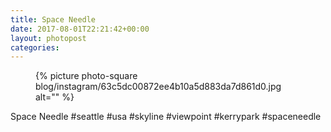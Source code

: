 ```yaml
---
title: Space Needle
date: 2017-08-01T22:21:42+00:00
layout: photopost
categories:
---
```


<figure class="photo photo--square">
  {% picture photo-square blog/instagram/63c5dc00872ee4b10a5d883da7d861d0.jpg alt="" %}
</figure>

Space Needle
#seattle #usa #skyline #viewpoint #kerrypark #spaceneedle
